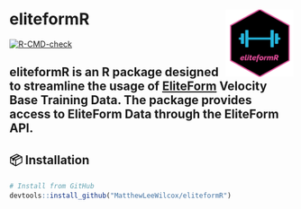 # eliteformR <img src="figures/ElieteformR.png" align="right" height="120"/>

[![R-CMD-check](https://github.com/MatthewLeeWilcox/eliteformR/actions/workflows/R-CMD-check.yaml/badge.svg)](https://github.com/MatthewLeeWilcox/eliteformR/actions)

**eliteformR** is an R package designed to streamline the usage of [EliteForm](https://www.eliteform.com/) Velocity Base Training Data. The package provides access to EliteForm Data through the EliteForm API.
---

## 📦 Installation

```r
# Install from GitHub
devtools::install_github("MatthewLeeWilcox/eliteformR")
